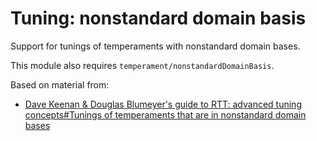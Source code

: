 # Tuning: nonstandard domain basis

Support for tunings of temperaments with nonstandard domain bases.

This module also requires `temperament/nonstandardDomainBasis`.

Based on material from:
* [Dave Keenan & Douglas Blumeyer's guide to RTT: advanced tuning concepts#Tunings of temperaments that are in nonstandard domain bases](https://en.xen.wiki/w/Dave_Keenan_&_Douglas_Blumeyer's_guide_to_RTT:_advanced_tuning_concepts#Tunings_of_temperaments_that_are_in_nonstandard_interval_bases)
